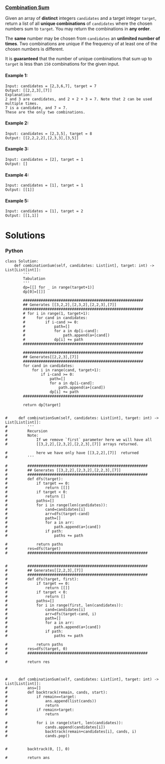 ### [Combination Sum](https://leetcode.com/problems/combination-sum/) <br>

Given an array of **distinct** integers `candidates` and a target integer `target`, return a list of all **unique combinations** of `candidates` where the chosen numbers sum to `target`. You may return the combinations in **any order**.

The **same** number may be chosen from `candidates` an **unlimited number of times**. Two combinations are unique if the frequency of at least one of the chosen numbers is different.

It is **guaranteed** that the number of unique combinations that sum up to `target` is less than `150` combinations for the given input.



#### Example 1:

```
Input: candidates = [2,3,6,7], target = 7
Output: [[2,2,3],[7]]
Explanation:
2 and 3 are candidates, and 2 + 2 + 3 = 7. Note that 2 can be used multiple times.
7 is a candidate, and 7 = 7.
These are the only two combinations.

```

#### Example 2:

```
Input: candidates = [2,3,5], target = 8
Output: [[2,2,2,2],[2,3,3],[3,5]]

```

#### Example 3:

```
Input: candidates = [2], target = 1
Output: []

```

#### Example 4:

```
Input: candidates = [1], target = 1
Output: [[1]]

```

#### Example 5:

```
Input: candidates = [1], target = 2
Output: [[1,1]]

```

# Solutions

### Python
```
class Solution:
    def combinationSum(self, candidates: List[int], target: int) -> List[List[int]]:
        '''
        Tabulation
        '''
        dp=[[] for _ in range(target+1)]
        dp[0]=[[]]
        
        ######################################################
        ## Generates [[3,2,2],[2,3,2],[2,2,3],[7]]
        ######################################################
        # for i in range(1, target+1):
        #     for cand in candidates:
        #         if i-cand >= 0:
        #             path=[]
        #             for a in dp[i-cand]:
        #                 path.append(a+[cand])
        #             dp[i] += path
        ######################################################
        
        ######################################################
        ## Generates[[2,2,3],[7]]
        ######################################################
        for cand in candidates:
            for i in range(cand, target+1):
                if i-cand >= 0:
                    path=[]
                    for a in dp[i-cand]:
                        path.append(a+[cand])
                    dp[i] += path
        ######################################################
        
        return dp[target]
    
        
#     def combinationSum(self, candidates: List[int], target: int) -> List[List[int]]:
#         '''
#         Recursion
#         Note:            
#             If we remove `first` parameter here we will have all
#             [[3,2,2],[2,3,2],[2,2,3],[7]] arrays returned.
            
#             here we have only have [[3,2,2],[7]]  returned
#         '''
        
#         ######################################################
#         ## Generates [[3,2,2],[2,3,2],[2,2,3],[7]]
#         ######################################################
#         def dfs(target):
#             if target == 0:
#                 return [[]]
#             if target < 0:
#                 return []
#             paths=[]
#             for i in range(len(candidates)):
#                 cand=candidates[i]
#                 arr=dfs(target-cand)
#                 path=[]
#                 for a in arr:
#                     path.append(a+[cand])
#                 if path:
#                     paths += path
                    
#             return paths
#         res=dfs(target)
#         ######################################################


#         ######################################################
#         ## Generates[[2,2,3],[7]]
#         ######################################################
#         def dfs(target, first):
#             if target == 0:
#                 return [[]]
#             if target < 0:
#                 return []
#             paths=[]
#             for i in range(first, len(candidates)):
#                 cand=candidates[i]
#                 arr=dfs(target-cand, i)
#                 path=[]
#                 for a in arr:
#                     path.append(a+[cand])
#                 if path:
#                     paths += path
                    
#             return paths
#         res=dfs(target, 0)
#         ######################################################    
        
#         return res
        
    
    
#     def combinationSum(self, candidates: List[int], target: int) -> List[List[int]]:
#         ans=[]
#         def backtrack(remain, cands, start):
#             if remain==target:
#                 ans.append(list(cands))
#                 return
#             if remain>target:
#                 return
            
#             for i in range(start, len(candidates)):
#                 cands.append(candidates[i])
#                 backtrack(remain+candidates[i], cands, i)
#                 cands.pop()
                
        
#         backtrack(0, [], 0)
        
#         return ans
```
